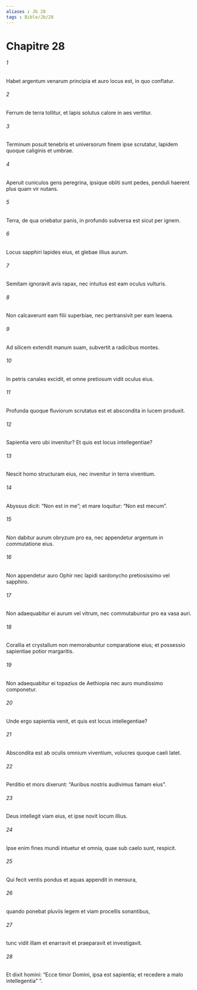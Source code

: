 ```yaml
---
aliases : Jb 28
tags : Bible/Jb/28
---
```


# Chapitre 28

###### 1
Habet argentum venarum principia et auro locus est, in quo conflatur.
###### 2
Ferrum de terra tollitur, et lapis solutus calore in aes vertitur.
###### 3
Terminum posuit tenebris et universorum finem ipse scrutatur, lapidem quoque caliginis et umbrae.
###### 4
Aperuit cuniculos gens peregrina, ipsique obliti sunt pedes, penduli haerent plus quam vir nutans.
###### 5
Terra, de qua oriebatur panis, in profundo subversa est sicut per ignem.
###### 6
Locus sapphiri lapides eius, et glebae illius aurum.
###### 7
Semitam ignoravit avis rapax, nec intuitus est eam oculus vulturis.
###### 8
Non calcaverunt eam filii superbiae, nec pertransivit per eam leaena.
###### 9
Ad silicem extendit manum suam, subvertit a radicibus montes.
###### 10
In petris canales excidit, et omne pretiosum vidit oculus eius.
###### 11
Profunda quoque fluviorum scrutatus est et abscondita in lucem produxit.
###### 12
Sapientia vero ubi invenitur? Et quis est locus intellegentiae?
###### 13
Nescit homo structuram eius, nec invenitur in terra viventium.
###### 14
Abyssus dicit: “Non est in me”; et mare loquitur: “Non est mecum”.
###### 15
Non dabitur aurum obryzum pro ea, nec appendetur argentum in commutatione eius.
###### 16
Non appendetur auro Ophir nec lapidi sardonycho pretiosissimo vel sapphiro.
###### 17
Non adaequabitur ei aurum vel vitrum, nec commutabuntur pro ea vasa auri.
###### 18
Corallia et crystallum non memorabuntur comparatione eius; et possessio sapientiae potior margaritis.
###### 19
Non adaequabitur ei topazius de Aethiopia nec auro mundissimo componetur.
###### 20
Unde ergo sapientia venit, et quis est locus intellegentiae?
###### 21
Abscondita est ab oculis omnium viventium, volucres quoque caeli latet.
###### 22
Perditio et mors dixerunt: “Auribus nostris audivimus famam eius”.
###### 23
Deus intellegit viam eius, et ipse novit locum illius.
###### 24
Ipse enim fines mundi intuetur et omnia, quae sub caelo sunt, respicit.
###### 25
Qui fecit ventis pondus et aquas appendit in mensura,
###### 26
quando ponebat pluviis legem et viam procellis sonantibus,
###### 27
tunc vidit illam et enarravit et praeparavit et investigavit.
###### 28
Et dixit homini: “Ecce timor Domini, ipsa est sapientia; et recedere a malo intellegentia” ”.
